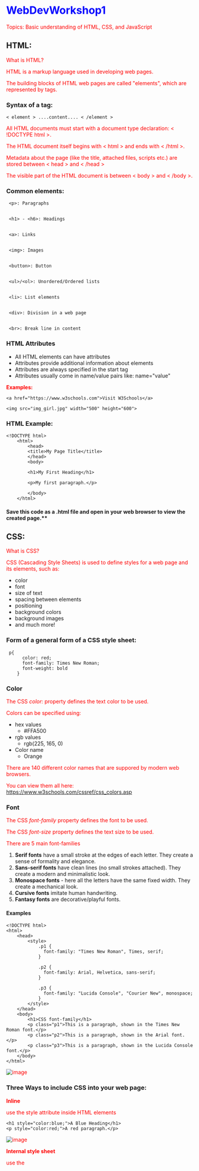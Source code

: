 # WebDevWorkshop1
Topics: Basic understanding of HTML, CSS, and JavaScript


## HTML:

What is HTML?


HTML is a markup language used in developing web pages.


The building blocks of HTML web pages are called "elements", which are represented by tags.


### Syntax of a tag:


    < element > ....content.... < /element >


All HTML documents must start with a document type declaration: < !DOCTYPE html >.


The HTML document itself begins with < html  > and ends with < /html >.


Metadata about the page (like the title, attached files, scripts etc.) are stored between < head > and < /head >


The visible part of the HTML document is between < body > and < /body >.


### Common elements:


     <p>: Paragraphs


     <h1> - <h6>: Headings


     <a>: Links


     <img>: Images


     <button>: Button


     <ul>/<ol>: Unordered/Ordered lists
     
     
     <li>: List elements


     <div>: Division in a web page
     
     
     <br>: Break line in content



### HTML Attributes


- All HTML elements can have attributes
- Attributes provide additional information about elements
- Attributes are always specified in the start tag
- Attributes usually come in name/value pairs like: name="value"


**Examples:**

    <a href="https://www.w3schools.com">Visit W3Schools</a>
    
    <img src="img_girl.jpg" width="500" height="600">


### HTML Example:

    
    <!DOCTYPE html>
        <html>
            <head>
            <title>My Page Title</title>
            </head>
            <body>

            <h1>My First Heading</h1>

            <p>My first paragraph.</p>

            </body>
        </html>
        

#### Save this code as a .html file and open in your web browser to view the created page.**



## CSS:


What is CSS?


CSS (Cascading Style Sheets) is used to define styles for a web page and its elements, such as:
- color
- font
- size of text
- spacing between elements
- positioning
- background colors
- background images
- and much more!


### Form of a general form of a CSS style sheet:


     p{
          color: red;
          font-family: Times New Roman;
          font-weight: bold
        }
      


### Color

The CSS *color:* property defines the text color to be used.

Colors can be specified using:
- hex values
    - #FFA500
-  rgb values
    - rgb(225, 165, 0)
-  Color name
    - Orange

There are 140 different color names that are suppored by modern web browsers.

You can view them all here: https://www.w3schools.com/cssref/css_colors.asp


### Font

The CSS *font-family* property defines the font to be used.

The CSS *font-size* property defines the text size to be used.

There are 5 main font-families

1. **Serif fonts** have a small stroke at the edges of each letter. They create a sense of formality and elegance.
2. **Sans-serif fonts** have clean lines (no small strokes attached). They create a modern and minimalistic look.
3. **Monospace fonts** - here all the letters have the same fixed width. They create a mechanical look. 
4. **Cursive fonts** imitate human handwriting.
5. **Fantasy fonts** are decorative/playful fonts.

#### Examples
    <!DOCTYPE html>
    <html>
        <head>
            <style>
                .p1 {
                  font-family: "Times New Roman", Times, serif;
                }

                .p2 {
                  font-family: Arial, Helvetica, sans-serif;
                }

                .p3 {
                  font-family: "Lucida Console", "Courier New", monospace;
                }
            </style>
        </head>
        <body>
            <h1>CSS font-family</h1>
            <p class="p1">This is a paragraph, shown in the Times New Roman font.</p>
            <p class="p2">This is a paragraph, shown in the Arial font.</p>
            <p class="p3">This is a paragraph, shown in the Lucida Console font.</p>
        </body>
    </html>

      
 ![image](https://user-images.githubusercontent.com/56050513/138965761-ba81f409-0a4a-4d16-ab81-debff9c70b22.png)



### Three Ways to include CSS into your web page:


**Inline**

use the style attribute inside HTML elements
    
    <h1 style="color:blue;">A Blue Heading</h1>
    <p style="color:red;">A red paragraph.</p>


![image](https://user-images.githubusercontent.com/56050513/138948582-bc08b96d-0642-4c09-9d58-84099315ac56.png)



**Internal style sheet**

use the <style> element in the <head> section
    
    <!DOCTYPE html>
    <html>
    <head>
        <style>
            body {background-color: blanchedAlmond;}
            h1   {color: green;}
            p    {color: chocolate;}
        </style>
    </head>
        <body>

            <h1>This is a heading</h1>
            <p>This is a paragraph.</p>

        </body>
    </html>
    

![image](https://user-images.githubusercontent.com/56050513/138949193-d5e9f633-56f3-4220-aeac-906f909f9030.png)


    
**External style sheet**
   
use the <link> element to link to an external CSS file
    
    <head>
      <link rel="stylesheet" href="styles.css">
    </head>

styles.css : 
    
    body {
      background-color: powderblue;
    }
    h1 {
      color: blue;
    }
    p {
      color: red;
    }

![image](https://user-images.githubusercontent.com/56050513/138948786-cd092a4a-4287-4650-a078-cd801892f280.png)

        
## JavaScript:


Where HTML and CSS are more for designing a web page, JavaScript is used for adding functionality to it.


Can be used when certain events take place on your web page or you want some event to occur. 


### Can be placed in three places:


    In the < body > section of an HTML file


    In the < head > section of an HTML file


    An external JavaScript document 
     
         
 Example of JavaScript function:
 
    <script>
        function myFunction() {
            alert('Hello World');
        }
    </script>
    
    

##

For more information on these topics, check out this link:


https://www.w3schools.com/
